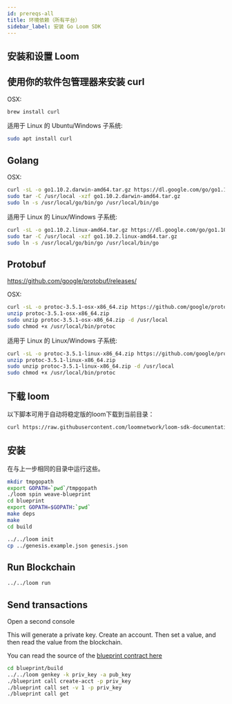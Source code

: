 ```yaml
---
id: prereqs-all
title: 环境依赖（所有平台）
sidebar_label: 安装 Go Loom SDK
---
```

## 安装和设置 Loom

## 使用你的软件包管理器来安装 curl

OSX:

```bash
brew install curl
```

适用于 Linux 的 Ubuntu/Windows 子系统:

```bash
sudo apt install curl
```

## Golang

OSX:

```bash
curl -sL -o go1.10.2.darwin-amd64.tar.gz https://dl.google.com/go/go1.10.2.darwin-amd64.tar.gz
sudo tar -C /usr/local -xzf go1.10.2.darwin-amd64.tar.gz
sudo ln -s /usr/local/go/bin/go /usr/local/bin/go
```

适用于 Linux 的 Linux/Windows 子系统:

```bash
curl -sL -o go1.10.2.linux-amd64.tar.gz https://dl.google.com/go/go1.10.2.linux-amd64.tar.gz
sudo tar -C /usr/local -xzf go1.10.2.linux-amd64.tar.gz
sudo ln -s /usr/local/go/bin/go /usr/local/bin/go
```

## Protobuf

https://github.com/google/protobuf/releases/

OSX:

```bash
curl -sL -o protoc-3.5.1-osx-x86_64.zip https://github.com/google/protobuf/releases/download/v3.5.1/protoc-3.5.1-osx-x86_64.zip
unzip protoc-3.5.1-osx-x86_64.zip
sudo unzip protoc-3.5.1-osx-x86_64.zip -d /usr/local
sudo chmod +x /usr/local/bin/protoc
```

适用于 Linux 的 Linux/Windows 子系统:

```bash
curl -sL -o protoc-3.5.1-linux-x86_64.zip https://github.com/google/protobuf/releases/download/v3.5.1/protoc-3.5.1-linux-x86_64.zip
unzip protoc-3.5.1-linux-x86_64.zip
sudo unzip protoc-3.5.1-linux-x86_64.zip -d /usr/local
sudo chmod +x /usr/local/bin/protoc
```

## 下载 loom

以下脚本可用于自动将稳定版的loom下载到当前目录：

```bash
curl https://raw.githubusercontent.com/loomnetwork/loom-sdk-documentation/master/scripts/get_loom.sh | sh
```

## 安装

在与上一步相同的目录中运行这些。

```bash
mkdir tmpgopath
export GOPATH=`pwd`/tmpgopath
./loom spin weave-blueprint
cd blueprint
export GOPATH=$GOPATH:`pwd`
make deps
make
cd build

../../loom init
cp ../genesis.example.json genesis.json
```

## Run Blockchain

```bash
../../loom run
```

## Send transactions

Open a second console

This will generate a private key. Create an account. Then set a value, and then read the value from the blockchain.

You can read the source of the [blueprint contract here](https://github.com/loomnetwork/weave-blueprint)

```bash
cd blueprint/build
../../loom genkey -k priv_key -a pub_key
./blueprint call create-acct -p priv_key
./blueprint call set -v 1 -p priv_key
./blueprint call get
```